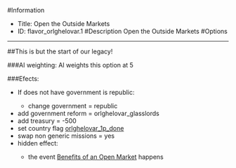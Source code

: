 #Information
 - Title: Open the Outside Markets
 - ID: flavor_orlghelovar.1
#Description
Open the Outside Markets
#Options

___
##This is but the start of our legacy!

###AI weighting:
AI weights this option at 5


###Efects:<ul><li>If does not have government is republic:</li><ul><li>change government = republic</li></ul><li>add government reform = orlghelovar_glasslords</li><li>add treasury = -500</li><li>set country flag [orlghelovar_1p_done](../flags/orlghelovar_1p_done.md)</li><li>swap non generic missions = yes</li><li>hidden effect:</li><ul><li>the event [Benefits of an Open Market](../events/benefits_of_an_open_market.md) happens</li></ul></ul>
